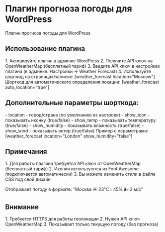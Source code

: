 # Плагин прогноза погоды для WordPress
Плагин прогноза погоды для WordPress

<h2>Использование плагина</h2>
1. Активируйте плагин в админке WordPress
2. Получите API ключ на OpenWeatherMap (бесплатный тариф)
3. Введите API ключ в настройках плагина (в админке: Настройки → Weather Forecast)
4. Используйте шорткод на страницах/записях:
[weather_forecast location="Moscow"]
Шорткод для автоматического определения локации:
[weather_forecast auto_location="true"]

<h2>Дополнительные параметры шорткода:</h2>
- location - город/страна (по умолчанию из настроек)
- show_icon - показывать иконку (true/false)
- show_temp - показывать температуру (true/false)
- show_humidity - показывать влажность (true/false)
- show_wind - показывать ветер (true/false)
Пример с параметрами:
[weather_forecast location="London" show_humidity="false"]

<h2>Примечания</h2>
1. Для работы плагина требуется API ключ от OpenWeatherMap (бесплатный тариф)
2. Иконки используются из Font Awesome (подключается автоматически)
3. Вы можете изменить стили в файле CSS под свой дизайн

Отображает погоду в формате: "Москва ☀️ 23°C 💧 45% 🌬️ 2 м/с"

<h2>Внимание</h2>
1. Требуется HTTPS для работы геолокации
2. Нужен API ключ OpenWeatherMap
3. Показывает только текущую погоду (без прогноза)
